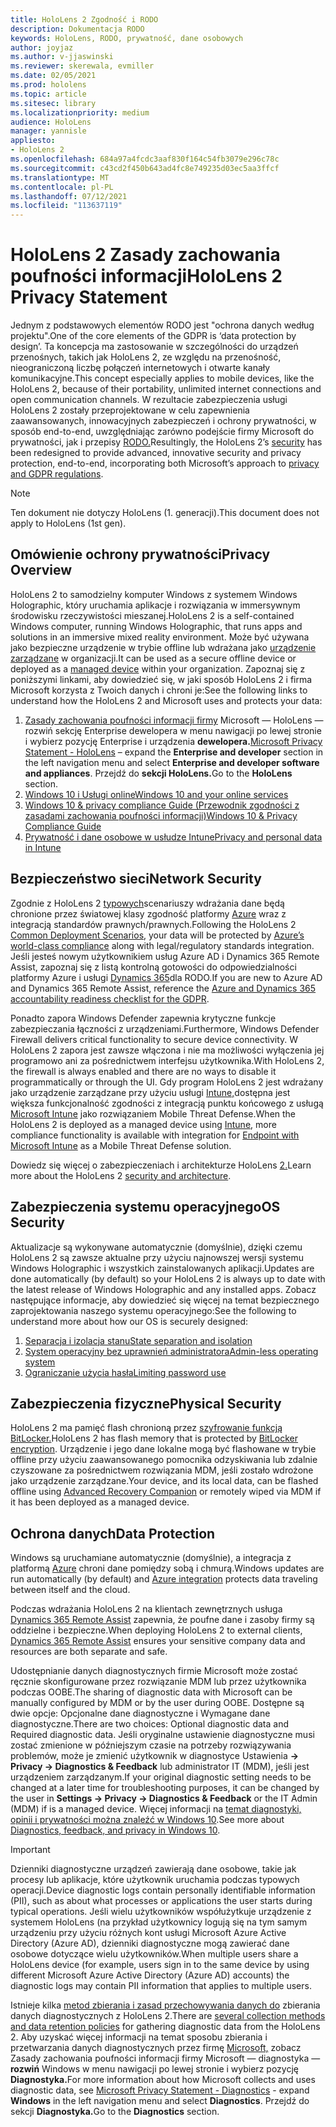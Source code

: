 ```yaml
---
title: HoloLens 2 Zgodność i RODO
description: Dokumentacja RODO
keywords: HoloLens, RODO, prywatność, dane osobowych
author: joyjaz
ms.author: v-jjaswinski
ms.reviewer: skerewala, evmiller
ms.date: 02/05/2021
ms.prod: hololens
ms.topic: article
ms.sitesec: library
ms.localizationpriority: medium
audience: HoloLens
manager: yannisle
appliesto:
- HoloLens 2
ms.openlocfilehash: 684a97a4fcdc3aaf830f164c54fb3079e296c78c
ms.sourcegitcommit: c43cd2f450b643ad4fc8e749235d03ec5aa3ffcf
ms.translationtype: MT
ms.contentlocale: pl-PL
ms.lasthandoff: 07/12/2021
ms.locfileid: "113637119"
---
```

# <a name="hololens-2-privacy-statement"></a><span data-ttu-id="ded35-104">HoloLens 2 Zasady zachowania poufności informacji</span><span class="sxs-lookup"><span data-stu-id="ded35-104">HoloLens 2 Privacy Statement</span></span>

<span data-ttu-id="ded35-105">Jednym z podstawowych elementów RODO jest "ochrona danych według projektu".</span><span class="sxs-lookup"><span data-stu-id="ded35-105">One of the core elements of the GDPR is ‘data protection by design’.</span></span> <span data-ttu-id="ded35-106">Ta koncepcja ma zastosowanie w szczególności do urządzeń przenośnych, takich jak HoloLens 2, ze względu na przenośność, nieograniczoną liczbę połączeń internetowych i otwarte kanały komunikacyjne.</span><span class="sxs-lookup"><span data-stu-id="ded35-106">This concept especially applies to mobile devices, like the HoloLens 2, because of their portability, unlimited internet connections and open communication channels.</span></span> <span data-ttu-id="ded35-107">W rezultacie zabezpieczenia usługi HoloLens 2 [](/hololens/security-architecture) zostały przeprojektowane w celu zapewnienia zaawansowanych, innowacyjnych zabezpieczeń i ochrony prywatności, w sposób end-to-end, uwzględniając zarówno podejście firmy Microsoft do prywatności, jak i przepisy [RODO.](https://privacy.microsoft.com/)</span><span class="sxs-lookup"><span data-stu-id="ded35-107">Resultingly, the HoloLens 2’s [security](/hololens/security-architecture) has been redesigned to provide advanced, innovative security and privacy protection, end-to-end, incorporating both Microsoft’s approach to [privacy and GDPR regulations](https://privacy.microsoft.com/).</span></span>

 >[!NOTE]
> <span data-ttu-id="ded35-108">Ten dokument nie dotyczy HoloLens (1. generacji).</span><span class="sxs-lookup"><span data-stu-id="ded35-108">This document does not apply to HoloLens (1st gen).</span></span>

## <a name="privacy-overview"></a><span data-ttu-id="ded35-109">Omówienie ochrony prywatności</span><span class="sxs-lookup"><span data-stu-id="ded35-109">Privacy Overview</span></span>

<span data-ttu-id="ded35-110">HoloLens 2 to samodzielny komputer Windows z systemem Windows Holographic, który uruchamia aplikacje i rozwiązania w immersywnym środowisku rzeczywistości mieszanej.</span><span class="sxs-lookup"><span data-stu-id="ded35-110">HoloLens 2 is a self-contained Windows computer, running Windows Holographic, that runs apps and solutions in an immersive mixed reality environment.</span></span> <span data-ttu-id="ded35-111">Może być używana jako bezpieczne urządzenie w trybie offline lub wdrażana jako [urządzenie zarządzane](/mem/intune/fundamentals/windows-holographic-for-business) w organizacji.</span><span class="sxs-lookup"><span data-stu-id="ded35-111">It can be used as a secure offline device or deployed as a [managed device](/mem/intune/fundamentals/windows-holographic-for-business) within your organization.</span></span> <span data-ttu-id="ded35-112">Zapoznaj się z poniższymi linkami, aby dowiedzieć się, w jaki sposób HoloLens 2 i firma Microsoft korzysta z Twoich danych i chroni je:</span><span class="sxs-lookup"><span data-stu-id="ded35-112">See the following links to understand how the HoloLens 2 and Microsoft uses and protects your data:</span></span>

1. <span data-ttu-id="ded35-113">[Zasady zachowania poufności informacji firmy](https://privacy.microsoft.com/privacystatement)  Microsoft — HoloLens — rozwiń sekcję Enterprise dewelopera w menu nawigacji po lewej stronie i wybierz pozycję Enterprise i urządzenia **dewelopera.**</span><span class="sxs-lookup"><span data-stu-id="ded35-113">[Microsoft Privacy Statement - HoloLens](https://privacy.microsoft.com/privacystatement) – expand the **Enterprise and developer** section in the left navigation menu and select **Enterprise and developer software and appliances**.</span></span> <span data-ttu-id="ded35-114">Przejdź do **sekcji HoloLens.**</span><span class="sxs-lookup"><span data-stu-id="ded35-114">Go to the **HoloLens** section.</span></span>
2. [<span data-ttu-id="ded35-115">Windows 10 i Usługi online</span><span class="sxs-lookup"><span data-stu-id="ded35-115">Windows 10 and your online services</span></span>](https://privacy.microsoft.com/windows10privacy)
3. [<span data-ttu-id="ded35-116">Windows 10 & privacy compliance Guide (Przewodnik zgodności z zasadami zachowania poufności informacji)</span><span class="sxs-lookup"><span data-stu-id="ded35-116">Windows 10 & Privacy Compliance Guide</span></span>](/windows/privacy/windows-10-and-privacy-compliance)
4. [<span data-ttu-id="ded35-117">Prywatność i dane osobowe w usłudze Intune</span><span class="sxs-lookup"><span data-stu-id="ded35-117">Privacy and personal data in Intune</span></span>](/mem/intune/protect/privacy-personal-data)

## <a name="network-security"></a><span data-ttu-id="ded35-118">Bezpieczeństwo sieci</span><span class="sxs-lookup"><span data-stu-id="ded35-118">Network Security</span></span>
<span data-ttu-id="ded35-119">Zgodnie z HoloLens 2 [typowych](/hololens/common-scenarios)scenariuszy wdrażania dane będą chronione przez światowej klasy zgodność platformy [Azure](/azure/compliance/) wraz z integracją standardów prawnych/prawnych.</span><span class="sxs-lookup"><span data-stu-id="ded35-119">Following the HoloLens 2 [Common Deployment Scenarios](/hololens/common-scenarios), your data will be protected by [Azure’s world-class compliance](/azure/compliance/) along with legal/regulatory standards integration.</span></span> <span data-ttu-id="ded35-120">Jeśli jesteś nowym użytkownikiem usług Azure AD i Dynamics 365 Remote Assist, zapoznaj się z listą kontrolną gotowości do odpowiedzialności platformy Azure i usługi [Dynamics 365](/compliance/regulatory/gdpr-arc-azure-dynamics)dla RODO.</span><span class="sxs-lookup"><span data-stu-id="ded35-120">If you are new to Azure AD and Dynamics 365 Remote Assist, reference the [Azure and Dynamics 365 accountability readiness checklist for the GDPR](/compliance/regulatory/gdpr-arc-azure-dynamics).</span></span>

<span data-ttu-id="ded35-121">Ponadto zapora Windows Defender zapewnia krytyczne funkcje zabezpieczania łączności z urządzeniami.</span><span class="sxs-lookup"><span data-stu-id="ded35-121">Furthermore, Windows Defender Firewall delivers critical functionality to secure device connectivity.</span></span> <span data-ttu-id="ded35-122">W HoloLens 2 zapora jest zawsze włączona i nie ma możliwości wyłączenia jej programowo ani za pośrednictwem interfejsu użytkownika.</span><span class="sxs-lookup"><span data-stu-id="ded35-122">With HoloLens 2, the firewall is always enabled and there are no ways to disable it programmatically or through the UI.</span></span> <span data-ttu-id="ded35-123">Gdy program HoloLens 2 jest wdrażany jako urządzenie zarządzane przy użyciu usługi [Intune,](/mem/intune/protect/device-compliance-get-started)dostępna jest większa funkcjonalność zgodności z integracją punktu końcowego z usługą [Microsoft Intune](/mem/intune/protect/advanced-threat-protection) jako rozwiązaniem Mobile Threat Defense.</span><span class="sxs-lookup"><span data-stu-id="ded35-123">When the HoloLens 2 is deployed as a managed device using [Intune](/mem/intune/protect/device-compliance-get-started), more compliance functionality is available with integration for [Endpoint with Microsoft Intune](/mem/intune/protect/advanced-threat-protection) as a Mobile Threat Defense solution.</span></span>

<span data-ttu-id="ded35-124">Dowiedz się więcej o zabezpieczeniach i architekturze HoloLens [2.](/hololens/security-architecture)</span><span class="sxs-lookup"><span data-stu-id="ded35-124">Learn more about the HoloLens 2 [security and architecture](/hololens/security-architecture).</span></span>

## <a name="os-security"></a><span data-ttu-id="ded35-125">Zabezpieczenia systemu operacyjnego</span><span class="sxs-lookup"><span data-stu-id="ded35-125">OS Security</span></span>
<span data-ttu-id="ded35-126">Aktualizacje są wykonywane automatycznie (domyślnie), dzięki czemu HoloLens 2 są zawsze aktualne przy użyciu najnowszej wersji systemu Windows Holographic i wszystkich zainstalowanych aplikacji.</span><span class="sxs-lookup"><span data-stu-id="ded35-126">Updates are done automatically (by default) so your HoloLens 2 is always up to date with the latest release of Windows Holographic and any installed apps.</span></span> <span data-ttu-id="ded35-127">Zobacz następujące informacje, aby dowiedzieć się więcej na temat bezpiecznego zaprojektowania naszego systemu operacyjnego:</span><span class="sxs-lookup"><span data-stu-id="ded35-127">See the following to understand more about how our OS is securely designed:</span></span>

1. [<span data-ttu-id="ded35-128">Separacja i izolacja stanu</span><span class="sxs-lookup"><span data-stu-id="ded35-128">State separation and isolation</span></span>](/hololens/security-state-separation-isolation)
1. [<span data-ttu-id="ded35-129">System operacyjny bez uprawnień administratora</span><span class="sxs-lookup"><span data-stu-id="ded35-129">Admin-less operating system</span></span>](/hololens/security-adminless-os)
1. [<span data-ttu-id="ded35-130">Ograniczanie użycia hasła</span><span class="sxs-lookup"><span data-stu-id="ded35-130">Limiting password use</span></span>](/hololens/security-limiting-password-use)

## <a name="physical-security"></a><span data-ttu-id="ded35-131">Zabezpieczenia fizyczne</span><span class="sxs-lookup"><span data-stu-id="ded35-131">Physical Security</span></span>
<span data-ttu-id="ded35-132">HoloLens 2 ma pamięć flash chronioną przez [szyfrowanie funkcją BitLocker.](/hololens/security-encryption-data-protection)</span><span class="sxs-lookup"><span data-stu-id="ded35-132">HoloLens 2 has flash memory that is protected by [BitLocker encryption](/hololens/security-encryption-data-protection).</span></span> <span data-ttu-id="ded35-133">Urządzenie i jego dane lokalne mogą być [](https://www.microsoft.com/p/advanced-recovery-companion/9p74z35sfrs8#activetab=pivot:overviewtab) flashowane w trybie offline przy użyciu zaawansowanego pomocnika odzyskiwania lub zdalnie czyszowane za pośrednictwem rozwiązania MDM, jeśli zostało wdrożone jako urządzenie zarządzane.</span><span class="sxs-lookup"><span data-stu-id="ded35-133">Your device, and its local data, can be flashed offline using [Advanced Recovery Companion](https://www.microsoft.com/p/advanced-recovery-companion/9p74z35sfrs8#activetab=pivot:overviewtab) or remotely wiped via MDM if it has been deployed as a managed device.</span></span>

## <a name="data-protection"></a><span data-ttu-id="ded35-134">Ochrona danych</span><span class="sxs-lookup"><span data-stu-id="ded35-134">Data Protection</span></span>
<span data-ttu-id="ded35-135">Windows są uruchamiane automatycznie (domyślnie), a integracja z platformą [Azure](/hololens/security-encryption-data-protection#Azure-integration) chroni dane pomiędzy sobą i chmurą.</span><span class="sxs-lookup"><span data-stu-id="ded35-135">Windows updates are run automatically (by default) and [Azure integration](/hololens/security-encryption-data-protection#Azure-integration) protects data traveling between itself and the cloud.</span></span>

<span data-ttu-id="ded35-136">Podczas wdrażania HoloLens 2 na klientach zewnętrznych usługa [Dynamics 365 Remote Assist](/hololens/hololens2-deployment-guide) zapewnia, że poufne dane i zasoby firmy są oddzielne i bezpieczne.</span><span class="sxs-lookup"><span data-stu-id="ded35-136">When deploying HoloLens 2 to external clients, [Dynamics 365 Remote Assist](/hololens/hololens2-deployment-guide) ensures your sensitive company data and resources are both separate and safe.</span></span>

<span data-ttu-id="ded35-137">Udostępnianie danych diagnostycznych firmie Microsoft może zostać ręcznie skonfigurowane przez rozwiązanie MDM lub przez użytkownika podczas OOBE.</span><span class="sxs-lookup"><span data-stu-id="ded35-137">The sharing of diagnostic data with Microsoft can be manually configured by MDM or by the user during OOBE.</span></span> <span data-ttu-id="ded35-138">Dostępne są dwie opcje: Opcjonalne dane diagnostyczne i Wymagane dane diagnostyczne.</span><span class="sxs-lookup"><span data-stu-id="ded35-138">There are two choices: Optional diagnostic data and Required diagnostic data.</span></span> <span data-ttu-id="ded35-139">Jeśli oryginalne ustawienie diagnostyczne musi zostać zmienione w późniejszym czasie na potrzeby rozwiązywania problemów, może je zmienić użytkownik w diagnostyce Ustawienia **-> Privacy -> Diagnostics & Feedback** lub administrator IT (MDM), jeśli jest urządzeniem zarządzanym.</span><span class="sxs-lookup"><span data-stu-id="ded35-139">If your original diagnostic setting needs to be changed at a later time for troubleshooting purposes, it can be changed by the user in **Settings -> Privacy -> Diagnostics & Feedback** or the IT Admin (MDM) if is a managed device.</span></span> <span data-ttu-id="ded35-140">Więcej informacji na [temat diagnostyki, opinii i prywatności można znaleźć w Windows 10](https://support.microsoft.com/windows/diagnostics-feedback-and-privacy-in-windows-10-28808a2b-a31b-dd73-dcd3-4559a5199319).</span><span class="sxs-lookup"><span data-stu-id="ded35-140">See more about [Diagnostics, feedback, and privacy in Windows 10](https://support.microsoft.com/windows/diagnostics-feedback-and-privacy-in-windows-10-28808a2b-a31b-dd73-dcd3-4559a5199319).</span></span>

> [!Important]
> <span data-ttu-id="ded35-141">Dzienniki diagnostyczne urządzeń zawierają dane osobowe, takie jak procesy lub aplikacje, które użytkownik uruchamia podczas typowych operacji.</span><span class="sxs-lookup"><span data-stu-id="ded35-141">Device diagnostic logs contain personally identifiable information (PII), such as about what processes or applications the user starts during typical operations.</span></span> <span data-ttu-id="ded35-142">Jeśli wielu użytkowników współużytkuje urządzenie z systemem HoloLens (na przykład użytkownicy logują się na tym samym urządzeniu przy użyciu różnych kont usługi Microsoft Azure Active Directory (Azure AD), dzienniki diagnostyczne mogą zawierać dane osobowe dotyczące wielu użytkowników.</span><span class="sxs-lookup"><span data-stu-id="ded35-142">When multiple users share a HoloLens device (for example, users sign in to the same device by using different Microsoft Azure Active Directory (Azure AD) accounts) the diagnostic logs may contain PII information that applies to multiple users.</span></span>

<span data-ttu-id="ded35-143">Istnieje kilka [metod zbierania i zasad przechowywania danych do](/hololens/hololens-diagnostic-logs) zbierania danych diagnostycznych z HoloLens 2.</span><span class="sxs-lookup"><span data-stu-id="ded35-143">There are [several collection methods and data retention policies](/hololens/hololens-diagnostic-logs) for gathering diagnostic data from the HoloLens 2.</span></span>  <span data-ttu-id="ded35-144">Aby uzyskać więcej informacji na temat sposobu zbierania i przetwarzania danych diagnostycznych przez firmę [Microsoft,](https://privacy.microsoft.com/privacystatement) zobacz Zasady zachowania poufności informacji firmy Microsoft — diagnostyka — **rozwiń** Windows w menu nawigacji po lewej stronie i wybierz pozycję **Diagnostyka.**</span><span class="sxs-lookup"><span data-stu-id="ded35-144">For more information about how Microsoft collects and uses diagnostic data, see [Microsoft Privacy Statement - Diagnostics](https://privacy.microsoft.com/privacystatement) - expand **Windows** in the left navigation menu and select **Diagnostics**.</span></span> <span data-ttu-id="ded35-145">Przejdź do sekcji **Diagnostyka.**</span><span class="sxs-lookup"><span data-stu-id="ded35-145">Go to the **Diagnostics** section.</span></span>
